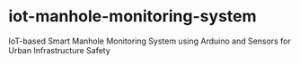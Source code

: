 # iot-manhole-monitoring-system
IoT-based Smart Manhole Monitoring System using Arduino and Sensors for Urban Infrastructure Safety
